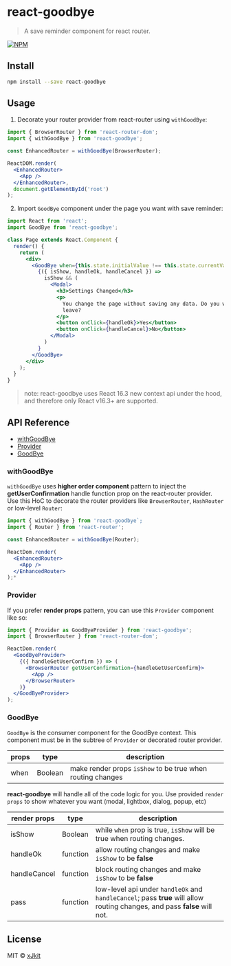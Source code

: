 # react-goodbye

> A save reminder component for react router.

[![NPM](https://img.shields.io/npm/v/react-goodbye.svg)](https://www.npmjs.com/package/react-goodbye)

## Install

```bash
npm install --save react-goodbye
```

## Usage

1.  Decorate your router provider from react-router using `withGoodBye`:

```jsx
import { BrowserRouter } from 'react-router-dom';
import { withGoodBye } from 'react-goodbye';

const EnhancedRouter = withGoodBye(BrowserRouter);

ReactDOM.render(
  <EnhancedRouter>
    <App />
  </EnhancedRouter>,
  document.getElementById('root')
);
```

2.  Import `GoodBye` component under the page you want with save reminder:

```jsx
import React from 'react';
import GoodBye from 'react-goodbye';

class Page extends React.Component {
  render() {
    return (
      <div>
        <GoodBye when={this.state.initialValue !== this.state.currentValue}>
          {({ isShow, handleOk, handleCancel }) =>
            isShow && (
              <Modal>
                <h3>Settings Changed</h3>
                <p>
                  You change the page without saving any data. Do you want to
                  leave?
                </p>
                <button onClick={handleOk}>Yes</button>
                <button onClick={handleCancel}>No</button>
              </Modal>
            )
          }
        </GoodBye>
      </div>
    );
  }
}
```

> note: react-goodbye uses React 16.3 new context api under the hood, and therefore only React v16.3+ are supported.

## API Reference

* [withGoodBye](#withGoodBye)
* [Provider](#Provider)
* [GoodBye](#GoodBye)

### withGoodBye

`withGoodBye` uses **higher order component** pattern to inject the **getUserConfirmation** handle function prop on the react-router provider. Use this HoC to decorate the router providers like `BrowserRouter`, `HashRouter` or low-level `Router`:

```jsx
import { withGoodBye } from 'react-goodbye`;
import { Router } from 'react-router';

const EnhancedRouter = withGoodBye(Router);

ReactDom.render(
  <EnhancedRouter>
    <App />
  </EnhancedRouter>
);*
```

### Provider

If you prefer **render props** pattern, you can use this `Provider` component like so:

```jsx
import { Provider as GoodByeProvider } from 'react-goodbye';
import { BrowserRouter } from 'react-router-dom';

ReactDom.render(
  <GoodByeProvider>
    {({ handleGetUserConfirm }) => (
      <BrowserRouter getUserConfirmation={handleGetUserConfirm}>
        <App />
      </BrowserRouter>
    )}
  </GoodByeProvider>
);
```

### GoodBye

`GoodBye` is the consumer component for the GoodBye context. This component must be in the subtree of `Provider` or decorated router provider.

| props | type    | description                                                |
| ----- | ------- | ---------------------------------------------------------- |
| when  | Boolean | make render props `isShow` to be true when routing changes |

**react-goodbye** will handle all of the code logic for you. Use provided `render props` to show whatever you want (modal, lightbox, dialog, popup, etc)

| render props | type     | description                                                                                                               |
| ------------ | -------- | ------------------------------------------------------------------------------------------------------------------------- |
| isShow       | Boolean  | while `when` prop is true, `isShow` will be true when routing changes.                                                    |
| handleOk     | function | allow routing changes and make `isShow` to be **false**                                                                   |
| handleCancel | function | block routing changes and make `isShow` to be **false**                                                                   |
| pass         | function | low-level api under `handleOk` and `handleCancel`; pass **true** will allow routing changes, and pass **false** will not. |

## License

MIT © [xJkit](https://github.com/xJkit)
